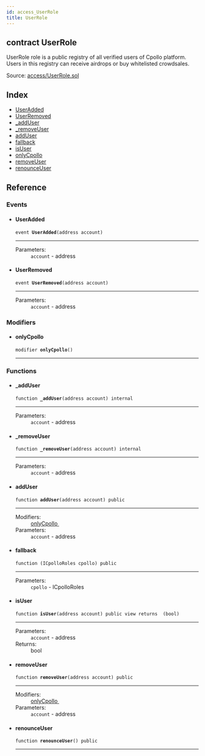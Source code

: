 ```yaml
---
id: access_UserRole
title: UserRole
---
```


<div class="contract-doc"><div class="contract"><h2 class="contract-header"><span class="contract-kind">contract</span> UserRole</h2><p class="description">UserRole role is a public registry of all verified users of Cpollo platform. Users in this registry can receive airdrops or buy whitelisted crowdsales.</p><div class="source">Source: <a href="https://github.com/Cpollo/Ethereum/blob/v0.0.3/contracts/access/UserRole.sol" target="_blank">access/UserRole.sol</a></div></div><div class="index"><h2>Index</h2><ul><li><a href="access_UserRole.html#UserAdded">UserAdded</a></li><li><a href="access_UserRole.html#UserRemoved">UserRemoved</a></li><li><a href="access_UserRole.html#_addUser">_addUser</a></li><li><a href="access_UserRole.html#_removeUser">_removeUser</a></li><li><a href="access_UserRole.html#addUser">addUser</a></li><li><a href="access_UserRole.html#">fallback</a></li><li><a href="access_UserRole.html#isUser">isUser</a></li><li><a href="access_UserRole.html#onlyCpollo">onlyCpollo</a></li><li><a href="access_UserRole.html#removeUser">removeUser</a></li><li><a href="access_UserRole.html#renounceUser">renounceUser</a></li></ul></div><div class="reference"><h2>Reference</h2><div class="events"><h3>Events</h3><ul><li><div class="item event"><span id="UserAdded" class="anchor-marker"></span><h4 class="name">UserAdded</h4><div class="body"><code class="signature">event <strong>UserAdded</strong><span>(address account) </span></code><hr/><dl><dt><span class="label-parameters">Parameters:</span></dt><dd><div><code>account</code> - address</div></dd></dl></div></div></li><li><div class="item event"><span id="UserRemoved" class="anchor-marker"></span><h4 class="name">UserRemoved</h4><div class="body"><code class="signature">event <strong>UserRemoved</strong><span>(address account) </span></code><hr/><dl><dt><span class="label-parameters">Parameters:</span></dt><dd><div><code>account</code> - address</div></dd></dl></div></div></li></ul></div><div class="modifiers"><h3>Modifiers</h3><ul><li><div class="item modifier"><span id="onlyCpollo" class="anchor-marker"></span><h4 class="name">onlyCpollo</h4><div class="body"><code class="signature">modifier <strong>onlyCpollo</strong><span>() </span></code><hr/></div></div></li></ul></div><div class="functions"><h3>Functions</h3><ul><li><div class="item function"><span id="_addUser" class="anchor-marker"></span><h4 class="name">_addUser</h4><div class="body"><code class="signature">function <strong>_addUser</strong><span>(address account) </span><span>internal </span></code><hr/><dl><dt><span class="label-parameters">Parameters:</span></dt><dd><div><code>account</code> - address</div></dd></dl></div></div></li><li><div class="item function"><span id="_removeUser" class="anchor-marker"></span><h4 class="name">_removeUser</h4><div class="body"><code class="signature">function <strong>_removeUser</strong><span>(address account) </span><span>internal </span></code><hr/><dl><dt><span class="label-parameters">Parameters:</span></dt><dd><div><code>account</code> - address</div></dd></dl></div></div></li><li><div class="item function"><span id="addUser" class="anchor-marker"></span><h4 class="name">addUser</h4><div class="body"><code class="signature">function <strong>addUser</strong><span>(address account) </span><span>public </span></code><hr/><dl><dt><span class="label-modifiers">Modifiers:</span></dt><dd><a href="access_UserRole.html#onlyCpollo">onlyCpollo </a></dd><dt><span class="label-parameters">Parameters:</span></dt><dd><div><code>account</code> - address</div></dd></dl></div></div></li><li><div class="item function"><span id="fallback" class="anchor-marker"></span><h4 class="name">fallback</h4><div class="body"><code class="signature">function <strong></strong><span>(ICpolloRoles cpollo) </span><span>public </span></code><hr/><dl><dt><span class="label-parameters">Parameters:</span></dt><dd><div><code>cpollo</code> - ICpolloRoles</div></dd></dl></div></div></li><li><div class="item function"><span id="isUser" class="anchor-marker"></span><h4 class="name">isUser</h4><div class="body"><code class="signature">function <strong>isUser</strong><span>(address account) </span><span>public </span><span>view </span><span>returns  (bool) </span></code><hr/><dl><dt><span class="label-parameters">Parameters:</span></dt><dd><div><code>account</code> - address</div></dd><dt><span class="label-return">Returns:</span></dt><dd>bool</dd></dl></div></div></li><li><div class="item function"><span id="removeUser" class="anchor-marker"></span><h4 class="name">removeUser</h4><div class="body"><code class="signature">function <strong>removeUser</strong><span>(address account) </span><span>public </span></code><hr/><dl><dt><span class="label-modifiers">Modifiers:</span></dt><dd><a href="access_UserRole.html#onlyCpollo">onlyCpollo </a></dd><dt><span class="label-parameters">Parameters:</span></dt><dd><div><code>account</code> - address</div></dd></dl></div></div></li><li><div class="item function"><span id="renounceUser" class="anchor-marker"></span><h4 class="name">renounceUser</h4><div class="body"><code class="signature">function <strong>renounceUser</strong><span>() </span><span>public </span></code><hr/></div></div></li></ul></div></div></div>
